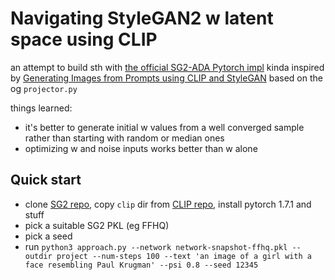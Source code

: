 # Navigating StyleGAN2 w latent space using CLIP 

an attempt to build sth with [the official SG2-ADA Pytorch impl](https://github.com/NVlabs/stylegan2-ada-pytorch)
kinda inspired by [Generating Images from Prompts using CLIP and StyleGAN](https://towardsdatascience.com/generating-images-from-prompts-using-clip-and-stylegan-1f9ed495ddda)
based on the og `projector.py`

things learned:
- it's better to generate initial w values from a well converged sample rather than starting with random or median ones
- optimizing w and noise inputs works better than w alone

<!-- ![Example](test.png) -->

## Quick start

- clone [SG2 repo](https://github.com/NVlabs/stylegan2-ada-pytorch), copy `clip` dir from [CLIP repo](https://github.com/openai/CLIP), install pytorch 1.7.1 and stuff
- pick a suitable SG2 PKL (eg FFHQ)
- pick a seed
- run
`python3 approach.py --network network-snapshot-ffhq.pkl --outdir project --num-steps 100 --text 'an image of a girl with a face resembling Paul Krugman' --psi 0.8 --seed 12345`
